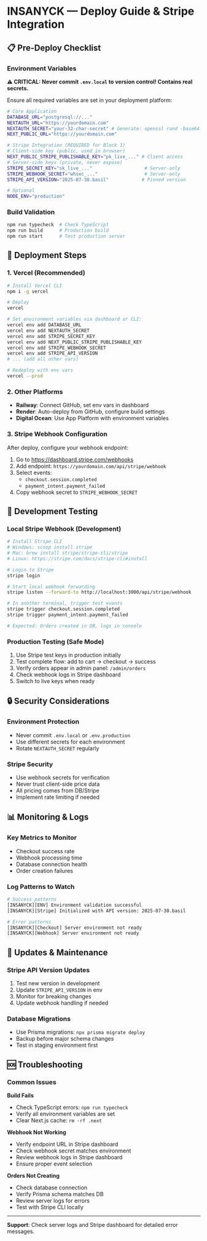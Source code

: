 # INSANYCK — Deploy Guide & Stripe Integration

## 📋 Pre-Deploy Checklist

### Environment Variables
**⚠️ CRITICAL: Never commit `.env.local` to version control! Contains real secrets.**

Ensure all required variables are set in your deployment platform:

```bash
# Core Application
DATABASE_URL="postgresql://..." 
NEXTAUTH_URL="https://yourdomain.com"
NEXTAUTH_SECRET="your-32-char-secret" # Generate: openssl rand -base64 32
NEXT_PUBLIC_URL="https://yourdomain.com"

# Stripe Integration (REQUIRED for Block 1)
# Client-side key (public, used in browser)
NEXT_PUBLIC_STRIPE_PUBLISHABLE_KEY="pk_live_..." # Client access
# Server-side keys (private, never expose)
STRIPE_SECRET_KEY="sk_live_..."                   # Server-only
STRIPE_WEBHOOK_SECRET="whsec_..."                 # Server-only  
STRIPE_API_VERSION="2025-07-30.basil"            # Pinned version

# Optional
NODE_ENV="production"
```

### Build Validation
```bash
npm run typecheck  # Check TypeScript
npm run build      # Production build
npm run start      # Test production server
```

## 🚀 Deployment Steps

### 1. Vercel (Recommended)
```bash
# Install Vercel CLI
npm i -g vercel

# Deploy
vercel

# Set environment variables via dashboard or CLI:
vercel env add DATABASE_URL
vercel env add NEXTAUTH_SECRET
vercel env add STRIPE_SECRET_KEY
vercel env add NEXT_PUBLIC_STRIPE_PUBLISHABLE_KEY
vercel env add STRIPE_WEBHOOK_SECRET
vercel env add STRIPE_API_VERSION
# ... (add all other vars)

# Redeploy with env vars
vercel --prod
```

### 2. Other Platforms
- **Railway**: Connect GitHub, set env vars in dashboard
- **Render**: Auto-deploy from GitHub, configure build settings
- **Digital Ocean**: Use App Platform with environment variables

### 3. Stripe Webhook Configuration
After deploy, configure your webhook endpoint:

1. Go to https://dashboard.stripe.com/webhooks
2. Add endpoint: `https://yourdomain.com/api/stripe/webhook`
3. Select events:
   - `checkout.session.completed`
   - `payment_intent.payment_failed`
4. Copy webhook secret to `STRIPE_WEBHOOK_SECRET`

## 🧪 Development Testing

### Local Stripe Webhook (Development)
```bash
# Install Stripe CLI
# Windows: scoop install stripe
# Mac: brew install stripe/stripe-cli/stripe
# Linux: https://stripe.com/docs/stripe-cli#install

# Login to Stripe
stripe login

# Start local webhook forwarding
stripe listen --forward-to http://localhost:3000/api/stripe/webhook

# In another terminal, trigger test events
stripe trigger checkout.session.completed
stripe trigger payment_intent.payment_failed

# Expected: Orders created in DB, logs in console
```

### Production Testing (Safe Mode)
1. Use Stripe test keys in production initially
2. Test complete flow: add to cart → checkout → success
3. Verify orders appear in admin panel: `/admin/orders`
4. Check webhook logs in Stripe dashboard
5. Switch to live keys when ready

## 🔒 Security Considerations

### Environment Protection
- Never commit `.env.local` or `.env.production`
- Use different secrets for each environment
- Rotate `NEXTAUTH_SECRET` regularly

### Stripe Security
- Use webhook secrets for verification
- Never trust client-side price data
- All pricing comes from DB/Stripe
- Implement rate limiting if needed

## 📊 Monitoring & Logs

### Key Metrics to Monitor
- Checkout success rate
- Webhook processing time
- Database connection health
- Order creation failures

### Log Patterns to Watch
```bash
# Success patterns
[INSANYCK][ENV] Environment validation successful
[INSANYCK][Stripe] Initialized with API version: 2025-07-30.basil

# Error patterns
[INSANYCK][Checkout] Server environment not ready
[INSANYCK][Webhook] Server environment not ready
```

## 🔄 Updates & Maintenance

### Stripe API Version Updates
1. Test new version in development
2. Update `STRIPE_API_VERSION` in env
3. Monitor for breaking changes
4. Update webhook handling if needed

### Database Migrations
- Use Prisma migrations: `npx prisma migrate deploy`
- Backup before major schema changes
- Test in staging environment first

## 🆘 Troubleshooting

### Common Issues

**Build Fails**
- Check TypeScript errors: `npm run typecheck`
- Verify all environment variables are set
- Clear Next.js cache: `rm -rf .next`

**Webhook Not Working**
- Verify endpoint URL in Stripe dashboard
- Check webhook secret matches environment
- Review webhook logs in Stripe dashboard
- Ensure proper event selection

**Orders Not Creating**
- Check database connection
- Verify Prisma schema matches DB
- Review server logs for errors
- Test with Stripe CLI locally

---

**Support**: Check server logs and Stripe dashboard for detailed error messages.